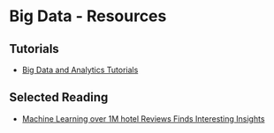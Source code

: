 # Big Data - Resources

## Tutorials
- [Big Data and Analytics Tutorials](http://www.tutorialspoint.com/big_data_tutorials.htm)

## Selected Reading
- [Machine Learning over 1M hotel Reviews Finds Interesting Insights](https://blog.monkeylearn.com/machine-learning-1m-hotel-reviews-finds-interesting-insights/)

